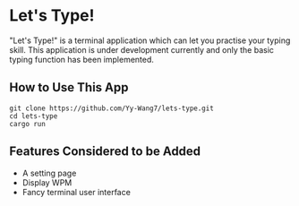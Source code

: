 # Let's Type!
"Let's Type!" is a terminal application which can let you practise your typing skill. This application is under development currently and only the basic typing function has been implemented.

## How to Use This App
```
git clone https://github.com/Yy-Wang7/lets-type.git
cd lets-type
cargo run
```

## Features Considered to be Added
 - A setting page
 - Display WPM
 - Fancy terminal user interface